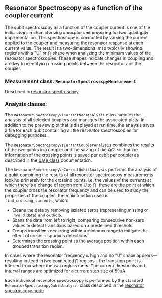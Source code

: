 ## Resonator Spectroscopy as a function of the coupler current

The qubit spectroscopy as a function of the coupler current is one of the initial steps in characterizing a coupler and preparing for two-qubit gate implementation. This spectroscopy is conducted by varying the current applied to the coupler and measuring the resonator response at each current value.
The result is a two-dimensional map typically showing regions with a "U" or $\bigcap$ shape when analyzing the minimum values of the resonator spectroscopies. These shapes indicate changes in coupling and are key to identifying crossing points between the resonator and the coupler.

### Measurement class: `ResonatorSpectroscopyMeasurement`

Desctibed in [resonator spectroscopy](resonator_spectroscopy_node.md).

### Analysis classes: 

The `ResonatorSpectroscopyVsCurrentNodeAnalysis` class handles the analysis of all selected couplers and manages the associated plots. In addition to the preview plot that is displayed at run time, the analysis saves a file for each qubit containing all the resonator spectroscopies for debugging purposes.

The `ResonatorSpectroscopyVsCurrentCouplerAnalysis` combines the results of the two qubits in a coupler and the saving of the QOI so that the information of the crossing points is saved per qubit per coupler as described in the [base class](../developer-quide/new_node_creation.md#base-classes) documentation.

The `ResonatorSpectroscopyVsCurrentQubitAnalysis` performs the analysis of a qubit combining the results of all resonator spectroscopy measurements looking primarely for the crossing points, i.e. the values of the currents at which there is a change of region from U to $\bigcap$; these are the point at which the coupler cross the resonator frequency and can be used to study the properties of the coupler. 
The main function used is `find_crossing_currents`, which:
* Cleans the data by removing isolated zeros (representing missing or invalid data) and outliers.
* Scans the data from left to right, comparing consecutive non-zero values to detect transitions based on a predefined threshold.
* Groups transitions occurring within a minimum range to mitigate the effect of noise or spurious detections.
* Determines the crossing point as the average position within each grouped transition region.

In cases where the resonator frequency is high and no "U" shape appears—resulting instead in two connected $\bigcap$ regions—the transition point is inferred from where the two regions meet.
The current thresholds and interval ranges are optimized for a current step size of 50uA. 

Each individual resonator spectroscopy is performed by the standard `ResonatorSpectroscopyQubitAnalysis` class described in the [resonator spectroscopy node](resonator_spectroscopy_node.md).